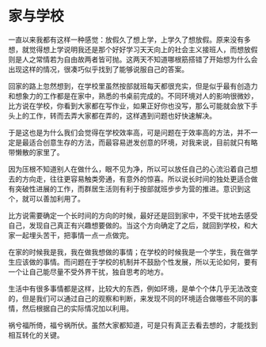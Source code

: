 # 家与学校

一直以来我都有这样一种感觉：放假久了想上学，上学久了想放假。原来没有多想，就觉得想上学说明我还是那个好好学习天天向上的社会主义接班人，而想放假则是人之常情若为自由故两者皆可抛。这两天不知道哪根筋搭错了开始想为什么会出现这样的情况，很凑巧似乎找到了能够说服自己的答案。

回家的路上忽然想到，在学校里虽然按部就班每天都很充实，但是似乎最有创造力和想象力的工作都是在家中，熟悉的书桌前完成的。不同环境对人的影响很微妙，比方说在学校，你看到大家都在写作业，如果正好你也没写，那么可能就会放下手头上的工作，转而去弄大家都在弄的，这样遇到问题也好快速解决。

于是这也是为什么我们会觉得在学校效率高，可是问题在于效率高的方法，并不一定是最适合创意生存的方法，而最容易迸发创意的环境，对我来说，目前就只有略带懒散的家里了。

因为压根不知道别人在做什么，眼不见为净，所以可以放任自己的心流沿着自己想去的方向走，往往更容易触类旁通，有意外的惊喜。所以说长时间的独处更适合做有突破性进展的工作，而群居生活则有利于按部就班步步为营的推进。意识到这个，就可以善加利用了。

比方说需要确定一个长时间的方向的时候，最好还是回到家中，不受干扰地去感受自己，发现自己真正有兴趣想要做的。当这个方向确定了之后，就回到学校，和大家一起埋头苦干，把事情一点一点做完。

在家的时候我是我，我在做我想做的事情；在学校的时候我是一个学生，我在做学生应该做的事情。而问题在于学校的机制并不鼓励个性发展，所以无论如何，要有一个让自己能尽量不受外界干扰，独自思考的地方。

生活中有很多事情都是这样，比较大的东西，例如环境，是单个个体几乎无法改变的，但是我们可以通过自己的观察和判断，来发现不同的环境适合做哪些不同的事情，然后根据自己的实际情况加以利用。

祸兮福所倚，福兮祸所伏。虽然大家都知道，可是只有真正去看去想的，才能找到相互转化的关键。
